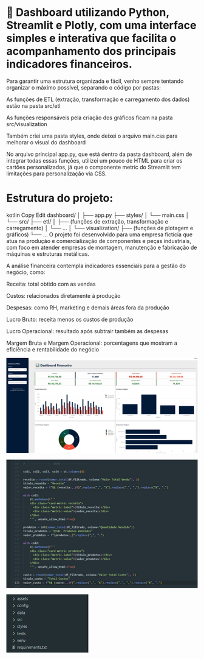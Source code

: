 # 🚀 Dashboard utilizando Python, Streamlit e Plotly, com uma interface simples e interativa que facilita o acompanhamento dos principais indicadores financeiros.

Para garantir uma estrutura organizada e fácil, venho sempre tentando organizar o máximo possível, separando o código por pastas:

As funções de ETL (extração, transformação e carregamento dos dados) estão na pasta src/etl

As funções responsáveis pela criação dos gráficos ficam na pasta src/visualization

Também criei uma pasta styles, onde deixei o arquivo main.css para melhorar o visual do dashboard

No arquivo principal app.py, que está dentro da pasta dashboard, além de integrar todas essas funções, utilizei um pouco de HTML para criar os cartões personalizados, já que o componente metric do Streamlit tem limitações para personalização via CSS.

# Estrutura do projeto:

kotlin
Copy
Edit
dashboard/
│
├── app.py
├── styles/
│   └── main.css
│
└── src/
    ├── etl/
    │   ├── (funções de extração, transformação e carregamento)
    │   └── ...
    │
    └── visualization/
        ├── (funções de plotagem e gráficos)
        └── ...
O projeto foi desenvolvido para uma empresa fictícia que atua na produção e comercialização de componentes e peças industriais, com foco em atender empresas de montagem, manutenção e fabricação de máquinas e estruturas metálicas.

A análise financeira contempla indicadores essenciais para a gestão do negócio, como:

Receita: total obtido com as vendas

Custos: relacionados diretamente à produção

Despesas: como RH, marketing e demais áreas fora da produção

Lucro Bruto: receita menos os custos de produção

Lucro Operacional: resultado após subtrair também as despesas

Margem Bruta e Margem Operacional: porcentagens que mostram a eficiência e rentabilidade do negócio

![Dashboard](dash.jpg)

![Dashboard](código.jpg)

![Dashboard](pastas.jpg)

